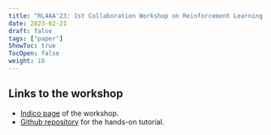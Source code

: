 ```yaml
---
title: "RL4AA'23: 1st Collaboration Workshop on Reinforcement Learning for Autonomous Accelerators"
date: 2023-02-21
draft: false
tags: ["paper"]
ShowToc: true
TocOpen: false
weight: 10
---
```


## Links to the workshop

- [Indico page](https://indico.scc.kit.edu/event/3280/overview) of the workshop.
- [Github repository](https://github.com/RL4AA/RL4AA23) for the hands-on tutorial.
